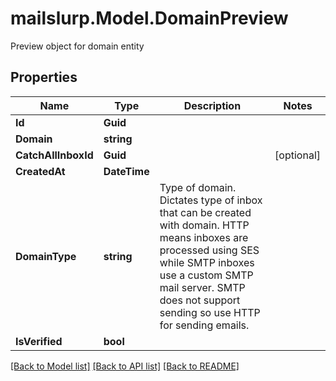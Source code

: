 # mailslurp.Model.DomainPreview
Preview object for domain entity
## Properties

Name | Type | Description | Notes
------------ | ------------- | ------------- | -------------
**Id** | **Guid** |  | 
**Domain** | **string** |  | 
**CatchAllInboxId** | **Guid** |  | [optional] 
**CreatedAt** | **DateTime** |  | 
**DomainType** | **string** | Type of domain. Dictates type of inbox that can be created with domain. HTTP means inboxes are processed using SES while SMTP inboxes use a custom SMTP mail server. SMTP does not support sending so use HTTP for sending emails. | 
**IsVerified** | **bool** |  | 

[[Back to Model list]](../README#documentation-for-models) [[Back to API list]](../README#documentation-for-api-endpoints) [[Back to README]](../README)

